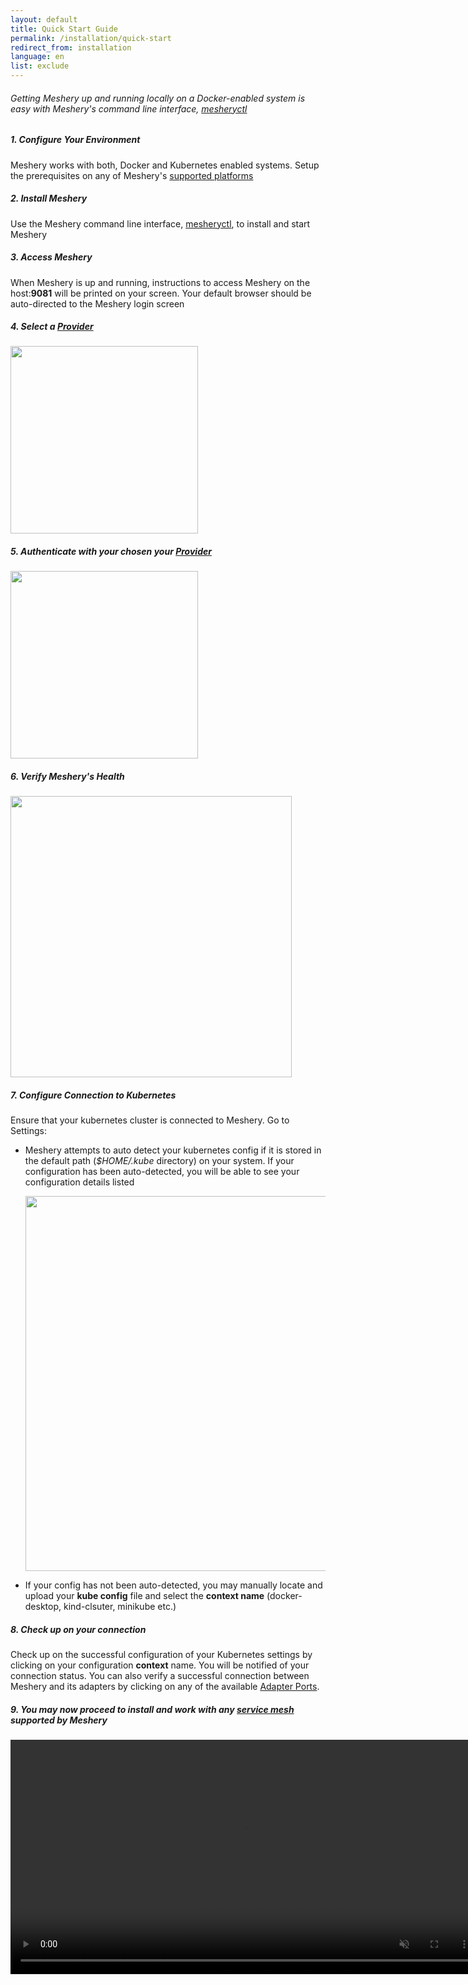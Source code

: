 ```yaml
---
layout: default
title: Quick Start Guide
permalink: /installation/quick-start
redirect_from: installation
language: en
list: exclude
---
```


<a name="getting-started"></a>

<h6>Getting Meshery up and running locally on a Docker-enabled system is easy with Meshery's command line interface, <a href="/docs/guides/mesheryctl">mesheryctl</a></h6>

##### 1. Configure Your Environment

Meshery works with both, Docker and Kubernetes enabled systems. Setup the prerequisites on any of Meshery's [supported platforms](/docs/installation/platforms)

##### 2. Install Meshery

Use the Meshery command line interface, [mesheryctl](/docs/guides/mesheryctl), to install and start Meshery

##### 3. Access Meshery

When Meshery is up and running, instructions to access Meshery on the host:**9081** will be printed on your screen. Your default browser should be auto-directed to the Meshery login screen

##### 4. Select a [Provider](/docs/reference/extensibility#providers)

<a href="/docs/assets/img/meshery-server-page.png">
  <img style="width:300px;" src="/docs/assets/img/meshery-server-page.png" />
</a>

##### 5. Authenticate with your chosen your [Provider](/docs/reference/extensibility#providers)

<a href="/docs/assets/img/meshery-login-page.png">
<img style="width:300px;height=auto;" src="/docs/assets/img/meshery-login-page.png" />
</a>

##### 6. Verify Meshery's Health

<a href="/docs/assets/img/adapters/meshery-ui.png">
<img style="width:450px;height=auto;" src="/docs/assets/img/adapters/meshery-ui.png" />
</a>

##### 7. Configure Connection to Kubernetes
Ensure that your kubernetes cluster is connected to Meshery. Go to <i class="fas fa-cog"></i> Settings:

- Meshery attempts to auto detect your kubernetes config if it is stored in the default path (*$HOME/.kube* directory) on your system. If your configuration has been auto-detected, you will be able to see your configuration details listed

  <a href="/docs/assets/img/adapters/meshery-settings.png">
  <img style="width:600px;" src="/docs/assets/img/adapters/meshery-settings.png" />
  </a>

- If your config has not been auto-detected, you may manually locate and upload your **kube config** file and select the **context name** (docker-desktop, kind-clsuter, minikube etc.)

##### 8. Check up on your connection

Check up on the successful configuration of your Kubernetes settings by clicking on your configuration **context** name. You will be notified of your connection status. You can also verify a successful connection between Meshery and its adapters by clicking on any of the available [Adapter Ports](/docs/architecture#adapter-ports).

##### 9. You may now proceed to install and work with any [service mesh](/docs/service-meshes) supported by Meshery

<video class="videoTest" width="750" height="auto" autoplay muted loop>
  <source src="/docs/assets/img/adapters/meshery-ui-setup.mp4" type="video/mp4">
 Your browser does not support the video tag
</video>
